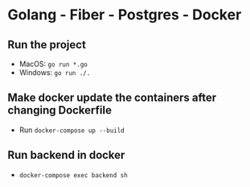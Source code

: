 # Golang - Fiber - Postgres - Docker

## Run the project

- MacOS: `go run *.go`
- Windows: `go run ./.`

## Make docker update the containers after changing Dockerfile
- Run `docker-compose up --build`

## Run backend in docker
- `docker-compose exec backend sh`